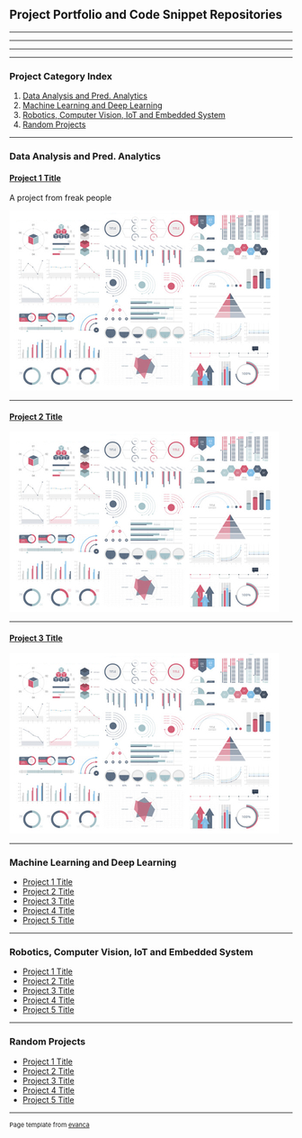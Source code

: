 ## Project Portfolio and Code Snippet Repositories


***

---

_________________


---

### Project Category Index
1. [Data Analysis and Pred. Analytics](#cat1)
2. [Machine Learning and Deep Learning](#cat2)
3. [Robotics, Computer Vision, IoT and Embedded System](#cat3)
4. [Random Projects](#cat4)

<a name="cat1"></a>

---

### Data Analysis and Pred. Analytics

#### [Project 1 Title](/sample_page)

A project from freak people

<img src="images/dummy_thumbnail.jpg?raw=true"/>

---

#### [Project 2 Title](/pdf/sample_presentation.pdf)
<img src="images/dummy_thumbnail.jpg?raw=true"/>

---

#### [Project 3 Title](http://example.com/)
<img src="images/dummy_thumbnail.jpg?raw=true"/>

<a name="cat2"></a>

---

### Machine Learning and Deep Learning

- [Project 1 Title](http://example.com/)
- [Project 2 Title](http://example.com/)
- [Project 3 Title](http://example.com/)
- [Project 4 Title](http://example.com/)
- [Project 5 Title](http://example.com/)

<a name="cat3"></a>

---

### Robotics, Computer Vision, IoT and Embedded System

- [Project 1 Title](http://example.com/)
- [Project 2 Title](http://example.com/)
- [Project 3 Title](http://example.com/)
- [Project 4 Title](http://example.com/)
- [Project 5 Title](http://example.com/)

<a name="cat4"></a>

---

### Random Projects

- [Project 1 Title](http://example.com/)
- [Project 2 Title](http://example.com/)
- [Project 3 Title](http://example.com/)
- [Project 4 Title](http://example.com/)
- [Project 5 Title](http://example.com/)

---
<p style="font-size:11px">Page template from <a href="https://github.com/evanca/quick-portfolio">evanca</a></p>
<!-- Remove above link if you don't want to attibute -->
